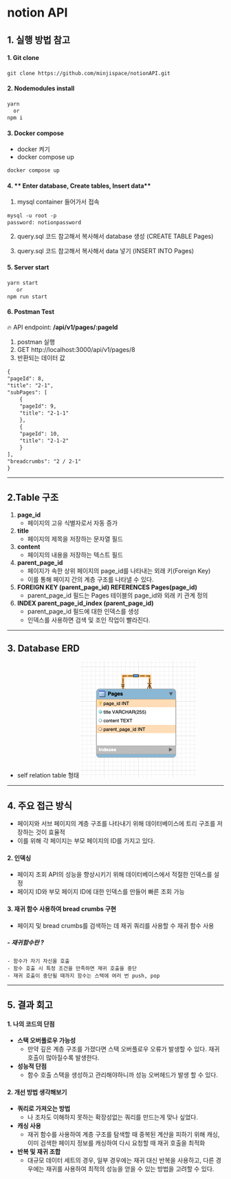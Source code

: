 # notion API

## 1. 실행 방법 참고
#### 1. **Git clone**
```
git clone https://github.com/minjispace/notionAPI.git
```

#### 2. **Nodemodules install**
```
yarn 
  or
npm i
```
#### 3. **Docker compose**
- docker 켜기
- docker compose up
```
docker compose up
```
#### 4. ** Enter database, Create tables, Insert data**
1. mysql container 들어가서 접속
```
mysql -u root -p
password: notionpassword
```
2. query.sql 코드 참고해서 복사해서 database 생성 (CREATE TABLE Pages)

3. query.sql 코드 참고해서 복사해서 data 넣기 (INSERT INTO Pages)

#### 5. **Server start**
```
yarn start 
   or
npm run start
```

#### 6. **Postman Test**
🔥 API endpoint: **/api/v1/pages/:pageId**
1. postman 실행
2. GET http://localhost:3000/api/v1/pages/8
3. 반환되는 데이터 값
```
{
"pageId": 8,
"title": "2-1",
"subPages": [
    {
    "pageId": 9,
    "title": "2-1-1"
    },
    {
    "pageId": 10,
    "title": "2-1-2"
    }
],
"breadcrumbs": "2 / 2-1"
}
```

---
## 2.Table 구조
1. **page_id**
    - 페이지의 고유 식별자로서 자동 증가
2. **title**
    - 페이지의 제목을 저장하는 문자열 필드
3. **content**
    - 페이지의 내용을 저장하는 텍스트 필드
4. **parent_page_id**
    - 페이지가 속한 상위 페이지의 page_id를 나타내는 외래 키(Foreign Key)
    - 이를 통해 페이지 간의 계층 구조를 나타낼 수 있다.
5. **FOREIGN KEY (parent_page_id) REFERENCES Pages(page_id)**
    - parent_page_id 필드는 Pages 테이블의 page_id와 외래 키 관계 정의
6. **INDEX parent_page_id_index (parent_page_id)**
    - parent_page_id 필드에 대한 인덱스를 생성
    - 인덱스를 사용하면 검색 및 조인 작업이 빨라진다.

---
## 3. Database ERD
- self relation table 형태
![ERD image](<public/ERD.png>)

---
## 4. 주요 접근 방식
- 페이지와 서브 페이지의 계층 구조를 나타내기 위해 데이터베이스에 트리 구조를 저장하는 것이 효율적 
- 이를 위해 각 페이지는 부모 페이지의 ID를 가지고 있다.

#### 2. **인덱싱**
- 페이지 조회 API의 성능을 향상시키기 위해 데이터베이스에서 적절한 인덱스를 설정
- 페이지 ID와 부모 페이지 ID에 대한 인덱스를 만들어 빠른 조회 가능

#### 3. **재귀 함수 사용하여 bread crumbs 구현**
- 페이지 및 bread crumbs를 검색하는 데 재귀 쿼리를 사용할 수 재귀 함수 사용
##### - **재귀함수**란 ?
```
- 함수가 자기 자신을 호출
- 함수 호출 시 특정 조건을 만족하면 재귀 호출을 중단
- 재귀 호출이 중단될 때까지 함수는 스택에 여러 번 push, pop
```
---
## 5. 결과 회고

#### 1.  나의 코드의 단점 
- **스택 오버플로우 가능성**
    - 만약 깊은 계층 구조를 가졌다면 스택 오버플로우 오류가 발생할 수 있다. 재귀 호출이 많아질수록 발생한다.
- **성능적 단점**  
    - 함수 호출 스택을 생성하고 관리해야하니까 성능 오버헤드가 발생 할 수 있다.
#### 2. 개선 방법 생각해보기
- **쿼리로 가져오는 방법**  
    -  나 조차도 이해하지 못하는 확장성없는 쿼리를 만드는게 맞나 싶었다.
- **캐싱 사용**     
    - 재귀 함수를 사용하여 계층 구조를 탐색할 때 중복된 계산을 피하기 위해 캐싱, 이미 검색한 페이지 정보를 캐싱하여 다시 요청할 때 재귀 호출을 최적화
- **반복 및 재귀 조합**
    -  대규모 데이터 세트의 경우, 일부 경우에는 재귀 대신 반복을 사용하고, 다른 경우에는 재귀를 사용하여 최적의 성능을 얻을 수 있는 방법을 고려할 수 있다.